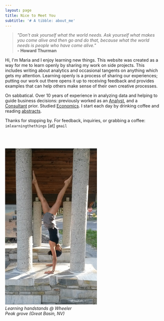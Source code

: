 ```yaml
---
layout: page
title: Nice to Meet You
subtitle: '# A tibble: about_me'
---
```



>_"Don't ask yourself what the world needs. Ask yourself what makes you come alive and then go and do that, because what the world needs is people who have come alive."_  
                        **- Howard Thurman**



Hi, I'm Maria and I enjoy learning new things. This website was created as a way for me to learn openly by sharing my work on side projects. This includes writing about analytics and occasional tangents on anything which gets my attention. Learning openly is a process of sharing our experiences; putting our work out there opens it up to receiving feedback and provides examples that can help others make sense of their own creative processes.

On sabbatical. Over 10 years of experience in analyzing data and helping to guide business decisions: previously worked as an [Analyst](http://www.diversifynevada.com), and a [Consultant](http://www.rcg1.com) prior. Studied [Economics](https://www.unlv.edu/economics). I start each day by drinking coffee and reading [abstracts](https://www.nationalaffairs.com/blog/findings-a-daily-roundup).

Thanks for stopping by. For feedback, inquiries, or grabbing a coffee:   
`imlearningthethings` [at] `gmail
` <br/>
<br/>
<br/>
<br/>

![](https://raw.githubusercontent.com/mguideng/mguideng.github.io/master/img/handstand.gif)   
_Learning handstands @ Wheeler   
Peak grove (Great Basin, NV)_



